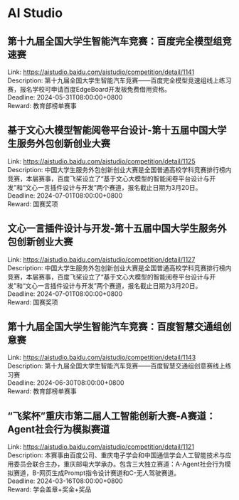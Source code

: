 # AI Studio



## 第十九届全国大学生智能汽车竞赛：百度完全模型组竞速赛

Link: https://aistudio.baidu.com/aistudio/competition/detail/1141  
Description: 第十九届全国大学生智能汽车竞赛——百度完全模型竞速组线上练习赛，报名学校可申请百度EdgeBoard开发板免费借用资格。  
Deadline: 2024-05-31T08:00:00+0800  
Reward: 教育部榜单赛事  


## 基于文心大模型智能阅卷平台设计-第十五届中国大学生服务外包创新创业大赛

Link: https://aistudio.baidu.com/aistudio/competition/detail/1125  
Description: 中国大学生服务外包创新创业大赛是全国普通高校学科竞赛排行榜内竞赛，本届赛事，百度飞桨设立了“基于文心大模型的智能阅卷平台设计与开发”和“文心一言插件设计与开发”两个赛道，报名截止日期为3月20日。  
Deadline: 2024-07-01T08:00:00+0800  
Reward: 国赛奖项  


## 文心一言插件设计与开发-第十五届中国大学生服务外包创新创业大赛

Link: https://aistudio.baidu.com/aistudio/competition/detail/1127  
Description: 中国大学生服务外包创新创业大赛是全国普通高校学科竞赛排行榜内竞赛，本届赛事，百度飞桨设立了“基于文心大模型的智能阅卷平台设计与开发”和“文心一言插件设计与开发”两个赛道，报名截止日期为3月20日。  
Deadline: 2024-07-01T08:00:00+0800  
Reward: 国赛奖项  


## 第十九届全国大学生智能汽车竞赛：百度智慧交通组创意赛

Link: https://aistudio.baidu.com/aistudio/competition/detail/1143  
Description: 第十九届全国大学生智能汽车竞赛——百度智慧交通组创意赛线上练习赛  
Deadline: 2024-06-30T08:00:00+0800  
Reward: 教育部榜单赛事  


## “飞桨杯”重庆市第二届人工智能创新大赛-A赛道：Agent社会行为模拟赛道

Link: https://aistudio.baidu.com/aistudio/competition/detail/1121  
Description: 本赛事由百度公司、重庆电子学会和中国通信学会人工智能技术与应用委员会联合主办，重庆邮电大学承办。包含三大独立赛道：A-Agent社会行为模拟赛道，B-网页生成Prompt指令设计赛道和C-无人驾驶赛道。  
Deadline: 2024-03-16T08:00:00+0800  
Reward: 学会盖章+奖金+奖品  

